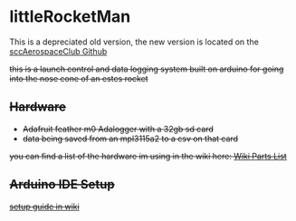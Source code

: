 # littleRocketMan

This is a depreciated old version, the new version is located on the [sccAerospaceClub Github](https://github.com/sccAerospaceClub/RocketTelemetry/tree/master/RocketFlightComputer)



<del>
this is a launch control and data logging system built on arduino for going into the nose cone of an estes rocket

## Hardware
* Adafruit feather m0 Adalogger with a 32gb sd card
* data being saved from an mpl3115a2 to a csv on that card

you can find a list of the hardware im using in the wiki here: [Wiki Parts List](https://github.com/cTurtle98/littleRocketMan/wiki/Parts-List)

## Arduino IDE Setup
[setup guide in wiki](https://github.com/cTurtle98/littleRocketMan/wiki/Arduino-IDE-Setup-Guide)
</del>
